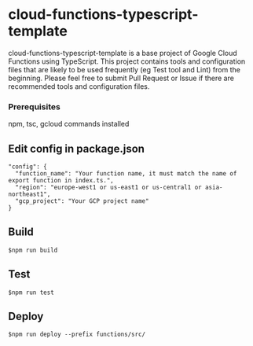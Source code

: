 # cloud-functions-typescript-template
cloud-functions-typescript-template is a base project of Google Cloud Functions using TypeScript. This project contains tools and configuration files that are likely to be used frequently (eg Test tool and Lint) from the beginning. Please feel free to submit Pull Request or Issue if there are recommended tools and configuration files.

### Prerequisites
npm, tsc, gcloud commands installed

## Edit config in package.json

```
"config": {
  "function_name": "Your function name, it must match the name of export function in index.ts.",
  "region": "europe-west1 or us-east1 or us-central1 or asia-northeast1",
  "gcp_project": "Your GCP project name"
}
```

## Build

```
$npm run build
```

## Test

```
$npm run test
```

## Deploy

```
$npm run deploy --prefix functions/src/
```